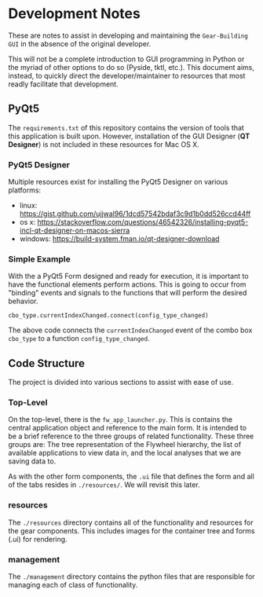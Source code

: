 # Development Notes

These are notes to assist in developing and maintaining the `Gear-Building GUI` in the absence of the original developer.

This will not be a complete introduction to GUI programming in Python or the myriad of other options to do so (Pyside, tktl, etc.). This document aims, instead, to quickly direct the developer/maintainer to resources that most readly facilitate that development.

## PyQt5

The `requirements.txt` of this repository contains the version of tools that this application is built upon. However, installation of the GUI Designer (**QT Designer**) is not included in these resources for Mac OS X.

### PyQt5 Designer

Multiple resources exist for installing the PyQt5 Designer on various platforms:

* linux: https://gist.github.com/ujjwal96/1dcd57542bdaf3c9d1b0dd526ccd44ff
* os x: https://stackoverflow.com/questions/46542326/installing-pyqt5-incl-qt-designer-on-macos-sierra
* windows: https://build-system.fman.io/qt-designer-download

### Simple Example

With the a PyQt5 Form designed and ready for execution, it is important to have the functional elements perform actions.  This is going to occur from "binding" events and signals to the functions that will perform the desired behavior.

```
cbo_type.currentIndexChanged.connect(config_type_changed)
```

The above code connects the `currentIndexChanged` event of the combo box `cbo_type` to a function `config_type_changed`.

## Code Structure

The project is divided into various sections to assist with ease of use.

### Top-Level

On the top-level, there is the `fw_app_launcher.py`. This is contains the central application object and reference to the main form.  It is intended to be a brief reference to the three groups of related functionality.  These three groups are: The tree representation of the Flywheel hierarchy, the list of available applications to view data in, and the local analyses that we are saving data to.

As with the other form components, the `.ui` file that defines the form and all of the tabs resides in `./resources/`. We will revisit this later.

### resources

The `./resources` directory contains all of the functionality and resources for the gear components. This includes images for the container tree and forms (.ui) for rendering.

### management

The `./management` directory contains the python files that are responsible for managing each of class of functionality.
